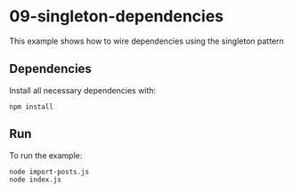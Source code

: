 # 09-singleton-dependencies

This example shows how to wire dependencies using the singleton pattern

## Dependencies

Install all necessary dependencies with:

```shell script
npm install
```

## Run

To run the example:

```shell script
node import-posts.js
node index.js
```
